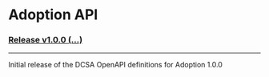 # Adoption API




### <a name="v100"></a>[Release v1.0.0 (...)](https://app.swaggerhub.com/apis-docs/dcsaorg/DCSA_ADOPT/1.0.0)
---
Initial release of the DCSA OpenAPI definitions for Adoption 1.0.0